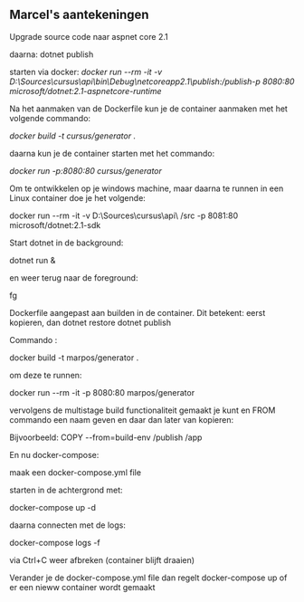 ## Marcel's aantekeningen

Upgrade source code naar aspnet core 2.1

daarna: dotnet publish

starten via docker:
*docker run --rm -it -v D:\Sources\cursus\api\bin\Debug\netcoreapp2.1\publish:/publish-p 8080:80 microsoft/dotnet:2.1-aspnetcore-runtime*


Na het aanmaken van de Dockerfile kun je de container aanmaken met het volgende commando:

*docker build -t cursus/generator .*

daarna kun je de container starten met het commando:

*docker run -p:8080:80 cursus/generator*


Om te ontwikkelen op je windows machine, maar daarna te runnen in een Linux container doe je het volgende:

docker run --rm -it -v D:\Sources\cursus\api\ /src -p 8081:80 microsoft/dotnet:2.1-sdk


Start dotnet in de background:

dotnet run &

en weer terug naar de foreground:

fg

Dockerfile aangepast aan builden in de container.
Dit betekent: eerst kopieren, dan dotnet restore dotnet publish

Commando :

docker build -t marpos/generator .

om deze te runnen:

docker run --rm -it -p 8080:80 marpos/generator


vervolgens de multistage build functionaliteit gemaakt
je kunt en FROM commando een naam geven en daar dan later van kopieren:

Bijvoorbeeld:
COPY --from=build-env /publish /app

En nu docker-compose:

maak een docker-compose.yml file


starten in de achtergrond met:

docker-compose up -d

daarna connecten met de logs:

docker-compose logs -f 

via Ctrl+C weer afbreken (container blijft draaien)


Verander je de docker-compose.yml file dan regelt docker-compose up of er een nieww container wordt gemaakt

